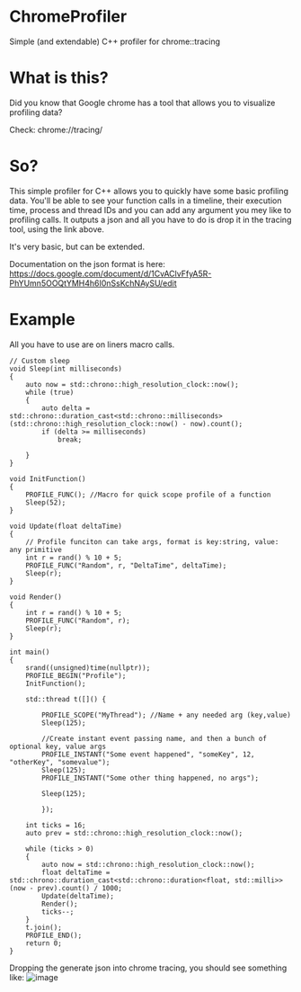 # ChromeProfiler
Simple (and extendable) C++ profiler for chrome::tracing

# What is this?

Did you know that Google chrome has a tool that allows you to visualize profiling data?

Check: chrome://tracing/

# So?

This simple profiler for C++ allows you to quickly have some basic profiling data. 
You'll be able to see your function calls in a timeline, their execution time, process and thread IDs and you can add any argument you mey like to profiling calls.
It outputs a json and all you have to do is drop it in the tracing tool, using the link above.

It's very basic, but can be extended.

Documentation on the json format is here: https://docs.google.com/document/d/1CvAClvFfyA5R-PhYUmn5OOQtYMH4h6I0nSsKchNAySU/edit

# Example

All you have to use are on liners macro calls.

```
// Custom sleep
void Sleep(int milliseconds)
{
	auto now = std::chrono::high_resolution_clock::now();
	while (true)
	{
		auto delta = std::chrono::duration_cast<std::chrono::milliseconds>(std::chrono::high_resolution_clock::now() - now).count();
		if (delta >= milliseconds)
			break;

	}
}

void InitFunction()
{
	PROFILE_FUNC(); //Macro for quick scope profile of a function
	Sleep(52);
}

void Update(float deltaTime)
{
	// Profile funciton can take args, format is key:string, value: any primitive
	int r = rand() % 10 + 5;
	PROFILE_FUNC("Random", r, "DeltaTime", deltaTime);
	Sleep(r);
}

void Render()
{
	int r = rand() % 10 + 5;
	PROFILE_FUNC("Random", r);
	Sleep(r);
}

int main()
{
	srand((unsigned)time(nullptr));
	PROFILE_BEGIN("Profile");
	InitFunction();

	std::thread t([]() {
		
		PROFILE_SCOPE("MyThread"); //Name + any needed arg (key,value)
		Sleep(125);

		//Create instant event passing name, and then a bunch of optional key, value args
		PROFILE_INSTANT("Some event happened", "someKey", 12, "otherKey", "somevalue");
		Sleep(125);
		PROFILE_INSTANT("Some other thing happened, no args");

		Sleep(125);

		});

	int ticks = 16;
	auto prev = std::chrono::high_resolution_clock::now();

	while (ticks > 0)
	{
		auto now = std::chrono::high_resolution_clock::now();
		float deltaTime = std::chrono::duration_cast<std::chrono::duration<float, std::milli>>(now - prev).count() / 1000;
		Update(deltaTime);
		Render();
		ticks--;
	}
	t.join();
	PROFILE_END();
	return 0;
}
```
Dropping the generate json into chrome tracing, you should see something like:
![image](https://user-images.githubusercontent.com/8026573/160246473-284989cd-e7dd-4f50-ae9b-41e76b8c1a68.png)

